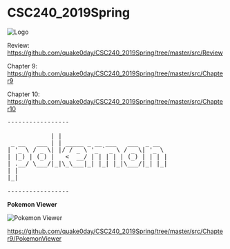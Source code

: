 # CSC240_2019Spring
![Logo](https://static.digit.in/default/898e58a0a699ae79913ba1a754239b3c95365d2d.jpeg)

Review: https://github.com/quake0day/CSC240_2019Spring/tree/master/src/Review

Chapter 9: https://github.com/quake0day/CSC240_2019Spring/tree/master/src/Chapter9

Chapter 10: https://github.com/quake0day/CSC240_2019Spring/tree/master/src/Chapter10
<pre>
-----------------

            | |                             
 _ __   ___ | | _____ _ __ ___   ___  _ __  
| '_ \ / _ \| |/ / _ \ '_ ` _ \ / _ \| '_ \ 
| |_) | (_) |   <  __/ | | | | | (_) | | | |
| .__/ \___/|_|\_\___|_| |_| |_|\___/|_| |_|
| |                                         
|_|                                         

-----------------
</pre>
**Pokemon Viewer**

![Pokemon Viewer](https://i.v2ex.co/PeB5k2pjl.png)

https://github.com/quake0day/CSC240_2019Spring/tree/master/src/Chapter9/PokemonViewer
